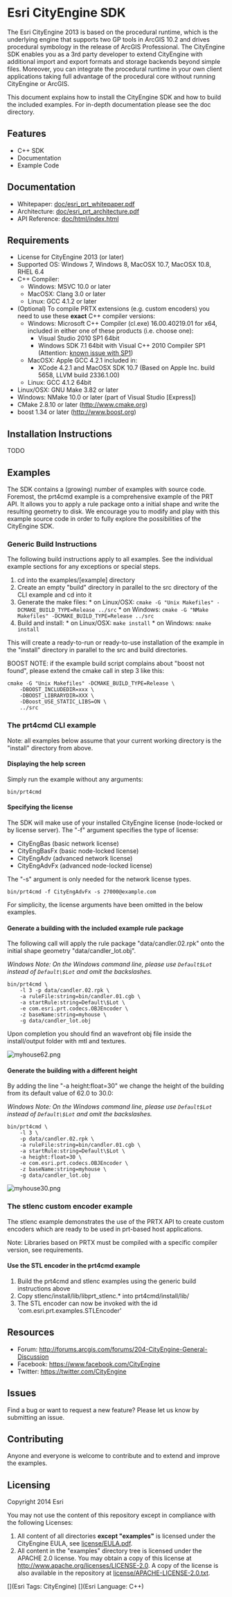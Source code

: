 # Esri CityEngine SDK

The Esri CityEngine 2013 is based on the procedural runtime, which is the underlying engine that supports two GP tools in ArcGIS 10.2 and drives procedural symbology in the release of ArcGIS Professional. The CityEngine SDK enables you as a 3rd party developer to extend CityEngine with additional import and export formats and storage backends beyond simple files. Moreover, you can integrate the procedural runtime in your own client applications taking full advantage of the procedural core without running CityEngine or ArcGIS.

This document explains how to install the CityEngine SDK and how to build the included examples. For in-depth documentation please see the doc directory.

## Features
* C++ SDK
* Documentation
* Example Code

## Documentation
* Whitepaper: [doc/esri_prt_whitepaper.pdf](doc/esri_prt_whitepaper.pdf)
* Architecture: [doc/esri_prt_architecture.pdf](doc/esri_prt_architecture.pdf)
* API Reference: [doc/html/index.html](doc/html/index.html)

## Requirements
* License for CityEngine 2013 (or later)
* Supported OS: Windows 7, Windows 8, MacOSX 10.7, MacOSX 10.8, RHEL 6.4
* C++ Compiler:
  * Windows: MSVC 10.0 or later
  * MacOSX: Clang 3.0 or later
  * Linux: GCC 4.1.2 or later
* (Optional) To compile PRTX extensions (e.g. custom encoders) you need to use these **exact** C++ compiler versions:
  * Windows: Microsoft C++ Compiler (cl.exe) 16.00.40219.01 for x64, included in either one of these products (i.e. choose one):
    * Visual Studio 2010 SP1 64bit
    * Windows SDK 7.1 64bit with Visual C++ 2010 Compiler SP1 (Attention: [known issue with SP1](https://connect.microsoft.com/VisualStudio/feedback/details/660584))
  * MacOSX: Apple GCC 4.2.1 included in:
    * XCode 4.2.1 and MacOSX SDK 10.7 (Based on Apple Inc. build 5658, LLVM build 2336.1.00)
  * Linux: GCC 4.1.2 64bit
* Linux/OSX: GNU Make 3.82 or later
* Windows: NMake 10.0 or later (part of Visual Studio [Express])
* CMake 2.8.10 or later (http://www.cmake.org)
* boost 1.34 or later (http://www.boost.org)

## Installation Instructions
TODO

## Examples
The SDK contains a (growing) number of examples with source code. Foremost, the prt4cmd example is a comprehensive example of the PRT API. It allows you to apply a rule package onto a initial shape and write the resulting geometry to disk. We encourage you to modify and play with this example source code in order to fully explore the possibilities of the CityEngine SDK.

### Generic Build Instructions
The following build instructions apply to all examples. See the individual example sections for any exceptions or special steps.
  1. cd into the examples/[example] directory
  2. Create an empty "build" directory in parallel to the src directory of the CLI example and cd into it
  3. Generate the make files:
    * on Linux/OSX: `cmake -G "Unix Makefiles" -DCMAKE_BUILD_TYPE=Release ../src`
    * on Windows: `cmake -G "NMake Makefiles" -DCMAKE_BUILD_TYPE=Release ../src`
  4. Build and install:
    * on Linux/OSX: `make install`
    * on Windows: `nmake install`

This will create a ready-to-run or ready-to-use installation of the example in the "install" directory in parallel to the src and build directories.

BOOST NOTE: if the example build script complains about "boost not found", please extend the cmake call in step 3 like this:
```
cmake -G "Unix Makefiles" -DCMAKE_BUILD_TYPE=Release \
	-DBOOST_INCLUDEDIR=xxx \
	-DBOOST_LIBRARYDIR=XXX \
	-DBoost_USE_STATIC_LIBS=ON \
	../src 
```

### The prt4cmd CLI example
Note: all examples below assume that your current working directory is the "install" directory from above.

#### Displaying the help screen
Simply run the example without any arguments:
```
bin/prt4cmd
```

#### Specifying the license
The SDK will make use of your installed CityEngine license (node-locked or by license server).
The "-f" argument specifies the type of license:
- CityEngBas (basic network license)
- CityEngBasFx (basic node-locked license)
- CityEngAdv (advanced network license)
- CityEngAdvFx (advanced node-locked license)

The "-s" argument is only needed for the network license types. 

```
bin/prt4cmd -f CityEngAdvFx -s 27000@example.com
```

For simplicity, the license arguments have been omitted in the below examples.


#### Generate a building with the included example rule package
The following call will apply the rule package "data/candler.02.rpk" onto the initial shape geometry "data/candler_lot.obj".

*Windows Note: On the Windows command line, please use `Default$Lot` instead of `Default\$Lot` and omit the backslashes.*
```
bin/prt4cmd \
	-l 3 -p data/candler.02.rpk \
	-a ruleFile:string=bin/candler.01.cgb \
	-a startRule:string=Default\$Lot \
	-e com.esri.prt.codecs.OBJEncoder \
	-z baseName:string=myhouse \
	-g data/candler_lot.obj
```
Upon completion you should find an wavefront obj file inside the install/output folder with mtl and textures.

![myhouse62.png](doc/images/myhouse62.png "Building with height=62.0")

#### Generate the building with a different height
By adding the line "-a height:float=30" we change the height of the building from its default value of 62.0 to 30.0:

*Windows Note: On the Windows command line, please use `Default$Lot` instead of `Default\$Lot` and omit the backslashes.*
```
bin/prt4cmd \
	-l 3 \
	-p data/candler.02.rpk \
	-a ruleFile:string=bin/candler.01.cgb \
	-a startRule:string=Default\$Lot \
	-a height:float=30 \
	-e com.esri.prt.codecs.OBJEncoder \
	-z baseName:string=myhouse \
	-g data/candler_lot.obj
```

![myhouse30.png](doc/images/myhouse30.png "Building with height=30.0")

### The stlenc custom encoder example
The stlenc example demonstrates the use of the PRTX API to create custom encoders which are ready to be used in prt-based host applications.

Note: Libraries based on PRTX must be compiled with a specific compiler version, see requirements.

#### Use the STL encoder in the prt4cmd example
  1. Build the prt4cmd and stlenc examples using the generic build instructions above
  2. Copy stlenc/install/lib/libprt_stlenc.*  into prt4cmd/install/lib/
  3. The STL encoder can now be invoked with the id 'com.esri.prt.examples.STLEncoder'

## Resources
* Forum: http://forums.arcgis.com/forums/204-CityEngine-General-Discussion
* Facebook: https://www.facebook.com/CityEngine
* Twitter: https://twitter.com/CityEngine

## Issues

Find a bug or want to request a new feature?  Please let us know by submitting an issue.

## Contributing

Anyone and everyone is welcome to contribute and to extend and improve the examples.

## Licensing

Copyright 2014 Esri

You may not use the content of this repository except in compliance with the following Licenses:
  1. All content of all directories **except "examples"** is licensed under the CityEngine EULA, see [license/EULA.pdf](license/EULA.pdf).
  2. All content in the "examples" directory tree is licensed under the APACHE 2.0 license. You may obtain a copy of this license at http://www.apache.org/licenses/LICENSE-2.0. A copy of the license is also available in the repository at [license/APACHE-LICENSE-2.0.txt](license/APACHE-LICENSE-2.0.txt).

[](Esri Tags: CityEngine)
[](Esri Language: C++)
